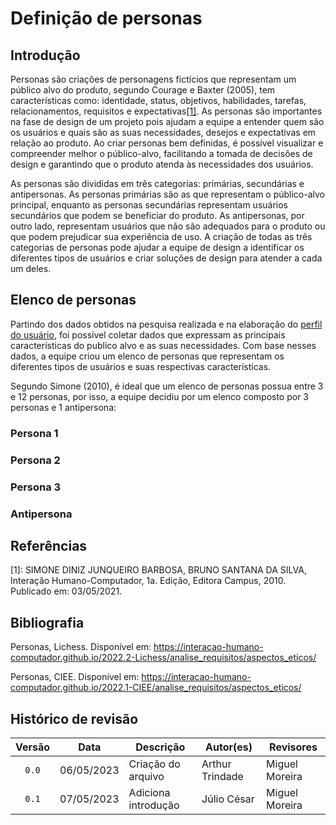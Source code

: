 # Definição de personas
## Introdução
Personas são criações de personagens fictícios que representam um público alvo do produto, segundo Courage e Baxter (2005), tem características como: identidade, status, objetivos, habilidades, tarefas, relacionamentos, requisitos e expectativas<a href="#simone">[1]</a>. 
As personas são importantes na fase de design de um projeto pois ajudam a equipe a entender quem são os usuários e quais são as suas necessidades, desejos e expectativas em relação ao produto. Ao criar personas bem definidas, é possível visualizar e compreender melhor o público-alvo, facilitando a tomada de decisões de design e garantindo que o produto atenda às necessidades dos usuários.

As personas são divididas em três categorias: primárias, secundárias e antipersonas. As personas primárias são as que representam o público-alvo principal, enquanto as personas secundárias representam usuários secundários que podem se beneficiar do produto. As antipersonas, por outro lado, representam usuários que não são adequados para o produto ou que podem prejudicar sua experiência de uso. A criação de todas as três categorias de personas pode ajudar a equipe de design a identificar os diferentes tipos de usuários e criar soluções de design para atender a cada um deles.

## Elenco de personas
Partindo dos dados obtidos na pesquisa realizada e na elaboração do [perfil do usuário](./perfil_de_usuario.md), foi possível coletar dados que expressam as principais características do publico alvo e as suas necessidades. Com base nesses dados, a equipe criou um elenco de personas que representam os diferentes tipos de usuários e suas respectivas características.

Segundo Simone (2010), é ideal que um elenco de personas possua entre 3 e 12 personas, por isso, a equipe decidiu por um elenco composto por 3 personas e 1 antipersona:

### Persona 1

### Persona 2

### Persona 3

### Antipersona

## Referências
<span id="simone">[1]: SIMONE DINIZ JUNQUEIRO BARBOSA, BRUNO SANTANA DA SILVA, Interação Humano-Computador, 1a.
Edição, Editora Campus, 2010. Publicado em: 03/05/2021.</span>

## Bibliografia
Personas, Lichess. Disponível em:  <https://interacao-humano-computador.github.io/2022.2-Lichess/analise_requisitos/aspectos_eticos/>

Personas, CIEE. Disponível em:  <https://interacao-humano-computador.github.io/2022.1-CIEE/analise_requisitos/aspectos_eticos/>

## Histórico de revisão

| Versão     | Data        | Descrição            | Autor(es)                          | Revisores  |
| :--------: | :---------: | -------------------- | ---------------------------------- | ---------- |
| `0.0`      |  06/05/2023 | Criação do arquivo   | Arthur Trindade                | Miguel Moreira |
| `0.1`      |  07/05/2023 | Adiciona introdução  | Júlio César                    | Miguel Moreira |